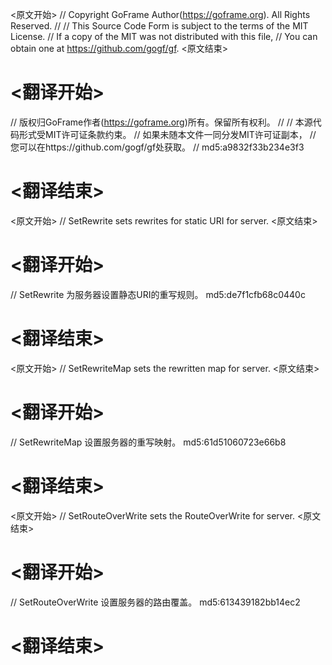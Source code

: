 
<原文开始>
// Copyright GoFrame Author(https://goframe.org). All Rights Reserved.
//
// This Source Code Form is subject to the terms of the MIT License.
// If a copy of the MIT was not distributed with this file,
// You can obtain one at https://github.com/gogf/gf.
<原文结束>

# <翻译开始>
// 版权归GoFrame作者(https://goframe.org)所有。保留所有权利。
//
// 本源代码形式受MIT许可证条款约束。
// 如果未随本文件一同分发MIT许可证副本，
// 您可以在https://github.com/gogf/gf处获取。
// md5:a9832f33b234e3f3
# <翻译结束>


<原文开始>
// SetRewrite sets rewrites for static URI for server.
<原文结束>

# <翻译开始>
// SetRewrite 为服务器设置静态URI的重写规则。 md5:de7f1cfb68c0440c
# <翻译结束>


<原文开始>
// SetRewriteMap sets the rewritten map for server.
<原文结束>

# <翻译开始>
// SetRewriteMap 设置服务器的重写映射。 md5:61d51060723e66b8
# <翻译结束>


<原文开始>
// SetRouteOverWrite sets the RouteOverWrite for server.
<原文结束>

# <翻译开始>
// SetRouteOverWrite 设置服务器的路由覆盖。 md5:613439182bb14ec2
# <翻译结束>

